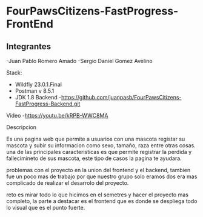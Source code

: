 # FourPawsCitizens-FastProgress-FrontEnd

## Integrantes

-Juan Pablo Romero Amado
-Sergio Daniel Gomez Avelino

Stack:
 - Wildfly 23.0.1.Final
 - Postman v 8.5.1
 - JDK 1.8
Backend
-https://github.com/juanpasb/FourPawsCitizens-FastProgress-Backend.git

Video
-https://youtu.be/kRPB-WWC8MA

Descripcion 

Es una pagina web que permite a usuarios con una mascota registar su mascota y subir su informacion como sexo, tamaño, raza entre otras cosas. una de las principales caracteristicas es que permite registrar la perdida y fallecimineto de sus mascota, este tipo de casos la pagina te ayudara.

problemas con el proyecto en la union del frontend y el backend, tambien fue un poco mas de trabajo por que nuestro grupo solo eramos dos era mas complicado de realizar el desarrolo del proyecto.

reto es mirar todo lo que hicimos en el semetres y hacer el proyecto mas completo, la parte a destacar es el frontend que es donde se despliega todo lo visual que es el punto fuerte.


